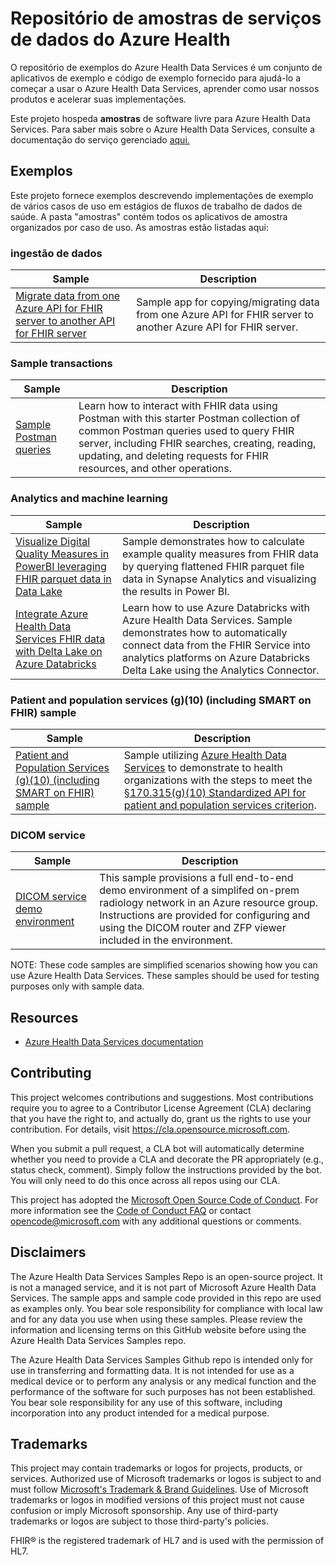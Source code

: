 # Repositório de amostras de serviços de dados do Azure Health
O repositório de exemplos do Azure Health Data Services é um conjunto de aplicativos de exemplo e código de exemplo fornecido para ajudá-lo a começar a usar o Azure Health Data Services, aprender como usar nossos produtos e acelerar suas implementações.

Este projeto hospeda **amostras** de software livre para Azure Health Data Services. Para saber mais sobre o Azure Health Data Services, consulte a documentação do serviço gerenciado [aqui.](https://learn.microsoft.com/en-us/azure/healthcare-apis/healthcare-apis-overview)

## Exemplos

Este projeto fornece exemplos descrevendo implementações de exemplo de vários casos de uso em estágios de fluxos de trabalho de dados de saúde. A pasta "amostras" contém todos os aplicativos de amostra organizados por caso de uso. As amostras estão listadas aqui:

<!---
### Ingestão de dados nos serviços de dados de saúde

|Exemplo|Descrição|
| --- | --- |
|[Exemplo de pipeline de ingestão de dados HL7v2]() | Aplicativo de amostra que mostra como ingerir dados HL7v2 no servidor FHIR, incluindo conversão e validação. |

### Análise e aprendizado de máquina
|Exemplo|Descrição|
| --- | --- |
| FHIR Delta Lake com Databricks | Exemplo de ponta a ponta mostrando dados do serviço FHIR nos níveis Databricks Delta Lake Bronze, Silver e Gold |
| Painel do PowerBI usando pipelines do Analytics | Amostra mostrando como consultar dados FHIR no formato de arquivo Parquet (no Azure Data LAke) e tabelas SQL sem servidor para calcular medidas de qualidade digital e visualizar dados de medida estratificados no PowerBI.|

### Outras integrações
|Exemplo|Descrição|
| --- | --- |
| Formato FHIR para HL7v2 para ingestão de volta em um EHR (em breve)| Sample to convert FHIR data to HL7v2 format suitable for ingestion into an EHR. |

--->

### ingestão de dados

|Sample|Description|
| --- | --- |
| [Migrate data from one Azure API for FHIR server to another API for FHIR server](samples/fhir-to-fhir/api-for-fhir-to-api-for-fhir) | Sample app for copying/migrating data from one Azure API for FHIR server to another Azure API for FHIR server. |


### Sample transactions
|Sample|Description|
| --- | --- |
| [Sample Postman queries](samples/sample-postman-queries) | Learn how to interact with FHIR data using Postman with this starter Postman collection of common Postman queries used to query FHIR server, including FHIR searches, creating, reading, updating, and deleting requests for FHIR resources, and other operations.|

### Analytics and machine learning
|Sample|Description|
| --- | --- |
| [Visualize Digital Quality Measures in PowerBI leveraging FHIR parquet data in Data Lake](samples/analytics-visualization) | Sample demonstrates how to calculate example quality measures from FHIR data by querying flattened FHIR parquet file data in Synapse Analytics and visualizing the results in Power BI.|
| [Integrate Azure Health Data Services FHIR data with Delta Lake on Azure Databricks](samples/azuredatabricks-deltalake/) | Learn how to use Azure Databricks with Azure Health Data Services. Sample demonstrates how to automatically connect data from the FHIR Service into analytics platforms on Azure Databricks Delta Lake using the Analytics Connector. |

### Patient and population services (g)(10) (including SMART on FHIR) sample
|Sample|Description|
| --- | --- |
| [Patient and Population Services (g)(10) (including SMART on FHIR) sample](https://github.com/Azure-Samples/azure-health-data-services-samples/tree/main/samples/Patient%20and%20Population%20Services%20G10) | Sample utilizing [Azure Health Data Services](https://learn.microsoft.com/en-us/azure/healthcare-apis/fhir/smart-on-fhir) to demonstrate to health organizations with the steps to meet the [§170.315(g)(10) Standardized API for patient and population services criterion](https://www.healthit.gov/test-method/standardized-api-patient-and-population-services#ccg).|

### DICOM service 
|Sample|Description|
| --- | --- |
| [DICOM service demo environment](/samples/dicom-demo-env/) | This sample provisions a full end-to-end demo environment of a simplifed on-prem radiology network in an Azure resource group.  Instructions are provided for configuring and using the DICOM router and ZFP viewer included in the environment. |



NOTE: These code samples are simplified scenarios showing how you can use Azure Health Data Services. These samples should be used for testing purposes only with sample data. 

## Resources
- [Azure Health Data Services documentation](https://learn.microsoft.com/en-us/azure/healthcare-apis/healthcare-apis-overview)


## Contributing

This project welcomes contributions and suggestions.  Most contributions require you to agree to a
Contributor License Agreement (CLA) declaring that you have the right to, and actually do, grant us
the rights to use your contribution. For details, visit https://cla.opensource.microsoft.com.

When you submit a pull request, a CLA bot will automatically determine whether you need to provide
a CLA and decorate the PR appropriately (e.g., status check, comment). Simply follow the instructions
provided by the bot. You will only need to do this once across all repos using our CLA.

This project has adopted the [Microsoft Open Source Code of Conduct](https://opensource.microsoft.com/codeofconduct/).
For more information see the [Code of Conduct FAQ](https://opensource.microsoft.com/codeofconduct/faq/) or
contact [opencode@microsoft.com](mailto:opencode@microsoft.com) with any additional questions or comments.

## Disclaimers

The Azure Health Data Services Samples Repo is an open-source project. It is not a managed service, and it is not part of Microsoft Azure Health Data Services. The sample apps and sample code provided in this repo are used as examples only. You bear sole responsibility for compliance with local law and for any data you use when using these samples. Please review the information and licensing terms on this GitHub website before using the Azure Health Data Services Samples repo. 

The Azure Health Data Services Samples Github repo is intended only for use in transferring and formatting data. It is not intended for use as a medical device or to perform any analysis or any medical function and the performance of the software for such purposes has not been established. You bear sole responsibility for any use of this software, including incorporation into any product intended for a medical purpose. 

## Trademarks

This project may contain trademarks or logos for projects, products, or services. Authorized use of Microsoft 
trademarks or logos is subject to and must follow 
[Microsoft's Trademark & Brand Guidelines](https://www.microsoft.com/en-us/legal/intellectualproperty/trademarks/usage/general).
Use of Microsoft trademarks or logos in modified versions of this project must not cause confusion or imply Microsoft sponsorship.
Any use of third-party trademarks or logos are subject to those third-party's policies.


FHIR® is the registered trademark of HL7 and is used with the permission of HL7. 
